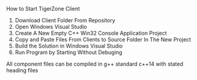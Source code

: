 How to Start TigerZone Client
1. Download Client Folder From Repository
2. Open Windows Visual Studio
3. Create A New Empty C++ Win32 Console Application Project
4. Copy and Paste Files From Clients to Source Folder In The New Project
5. Build the Solution in Windows Visual Studio
6. Run Program by Starting Without Debuging



All component files can be compiled in g++ standard c++14 with stated heading files
